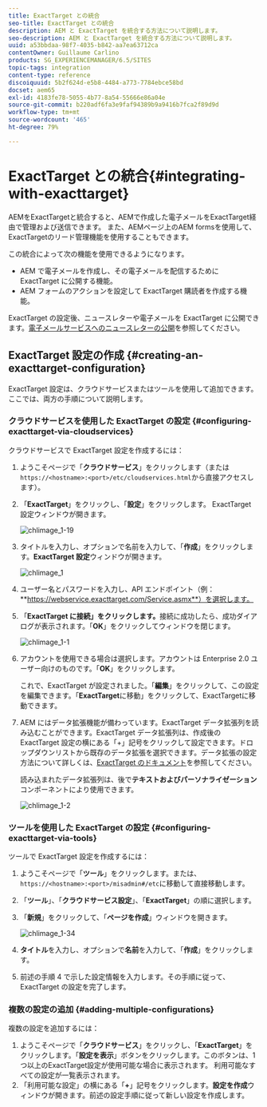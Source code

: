 ```yaml
---
title: ExactTarget との統合
seo-title: ExactTarget との統合
description: AEM と ExactTarget を統合する方法について説明します。
seo-description: AEM と ExactTarget を統合する方法について説明します。
uuid: a53bbdaa-98f7-4035-b842-aa7ea63712ca
contentOwner: Guillaume Carlino
products: SG_EXPERIENCEMANAGER/6.5/SITES
topic-tags: integration
content-type: reference
discoiquuid: 5b2f624d-e5b8-4484-a773-7784ebce58bd
docset: aem65
exl-id: 4183fe78-5055-4b77-8a54-55666e86a04e
source-git-commit: b220adf6fa3e9faf94389b9a9416b7fca2f89d9d
workflow-type: tm+mt
source-wordcount: '465'
ht-degree: 79%

---
```


# ExactTarget との統合{#integrating-with-exacttarget}

AEMをExactTargetと統合すると、AEMで作成した電子メールをExactTarget経由で管理および送信できます。 また、AEMページ上のAEM formsを使用して、ExactTargetのリード管理機能を使用することもできます。

この統合によって次の機能を使用できるようになります。

* AEM で電子メールを作成し、その電子メールを配信するために ExactTarget に公開する機能。
* AEM フォームのアクションを設定して ExactTarget 購読者を作成する機能。

ExactTarget の設定後、ニュースレターや電子メールを ExactTarget に公開できます。[電子メールサービスへのニュースレターの公開](/help/sites-authoring/personalization.md)を参照してください。

## ExactTarget 設定の作成  {#creating-an-exacttarget-configuration}

ExactTarget 設定は、クラウドサービスまたはツールを使用して追加できます。ここでは、両方の手順について説明します。

### クラウドサービスを使用した ExactTarget の設定  {#configuring-exacttarget-via-cloudservices}

クラウドサービスで ExactTarget 設定を作成するには：

1. ようこそページで「**クラウドサービス**」をクリックします（または`https://<hostname>:<port>/etc/cloudservices.html`から直接アクセスします）。
1. 「**ExactTarget**」をクリックし、「**設定**」をクリックします。 ExactTarget 設定ウィンドウが開きます。

   ![chlimage_1-19](assets/chlimage_1-19.png)

1. タイトルを入力し、オプションで名前を入力して、「**作成**」をクリックします。**ExactTarget 設定**&#x200B;ウィンドウが開きます。

   ![chlimage_1](assets/chlimage_1.jpeg)

1. ユーザー名とパスワードを入力し、API エンドポイント（例：**https://webservice.exacttarget.com/Service.asmx**）を選択します。
1. 「**ExactTarget に接続」をクリックします。**&#x200B;接続に成功したら、成功ダイアログが表示されます。「**OK**」をクリックしてウィンドウを閉じます。

   ![chlimage_1-1](assets/chlimage_1-1.jpeg)

1. アカウントを使用できる場合は選択します。アカウントは Enterprise 2.0 ユーザー向けのものです。「**OK**」をクリックします。

   これで、ExactTarget が設定されました。「**編集**」をクリックして、この設定を編集できます。「**ExactTarget**&#x200B;に移動」をクリックして、ExactTargetに移動できます。

1. AEM にはデータ拡張機能が備わっています。ExactTarget データ拡張列を読み込むことができます。ExactTarget データ拡張列は、作成後の ExactTarget 設定の横にある「+」記号をクリックして設定できます。ドロップダウンリストから既存のデータ拡張を選択できます。データ拡張の設定方法について詳しくは、[ExactTarget のドキュメント](https://help.exacttarget.com/en/documentation/exacttarget/subscribers/data_extensions_and_data_relationships)を参照してください。

   読み込まれたデータ拡張列は、後で&#x200B;**テキストおよびパーソナライゼーション**&#x200B;コンポーネントにより使用できます。

   ![chlimage_1-2](assets/chlimage_1-2.jpeg)

### ツールを使用した ExactTarget の設定 {#configuring-exacttarget-via-tools}

ツールで ExactTarget 設定を作成するには：

1. ようこそページで「**ツール**」をクリックします。または、`https://<hostname>:<port>/misadmin#/etc`に移動して直接移動します。
1. 「**ツール**」、「**クラウドサービス設定**」、「**ExactTarget**」の順に選択します。
1. 「**新規**」をクリックして、「**ページを作成**」ウィンドウを開きます。

   ![chlimage_1-34](assets/chlimage_1-3.jpeg)

1. **タイトル**&#x200B;を入力し、オプションで&#x200B;**名前**&#x200B;を入力して、「**作成**」をクリックします。
1. 前述の手順 4 で示した設定情報を入力します。その手順に従って、ExactTarget の設定を完了します。

### 複数の設定の追加  {#adding-multiple-configurations}

複数の設定を追加するには：

1. ようこそページで「**クラウドサービス**」をクリックし、「**ExactTarget**」をクリックします。「**設定を表示**」ボタンをクリックします。このボタンは、1つ以上のExactTarget設定が使用可能な場合に表示されます。 利用可能なすべての設定が一覧表示されます。
1. 「利用可能な設定」の横にある「**+**」記号をクリックします。**設定を作成**&#x200B;ウィンドウが開きます。前述の設定手順に従って新しい設定を作成します。
